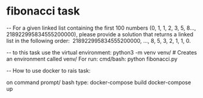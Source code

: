 # fibonacci task

--
For a given linked list containing the first 100 numbers 
        (0, 1, 1, 2, 3, 5, 8..., 218922995834555200000), 
please provide a solution that returns a linked list in the following order: 
        218922995834555200000, ..., 8, 5, 3, 2, 1, 1, 0.

--
to this task use the virtual environment:
        python3 -m venv venv/       # Creates an environment called venv/
For run:
        cmd/bash:    python fibonacci.py

--
How to use docker to rais task:

on command prompt/ bash type:
    docker-compose build
    docker-compose up